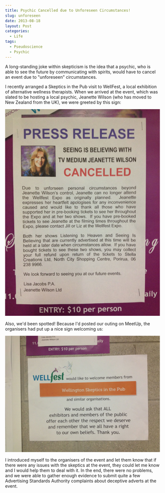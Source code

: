 ```yaml
---
title: Psychic Cancelled due to Unforeseen Circumstances!
slug: unforeseen
date: 2013-08-18
layout: Post
categories:
  - Life
tags:
  - Pseudoscience
  - Psychic
---
```


A long-standing joke within skepticism is the idea that a psychic, who is able to see the future by communicating with spirits, would have to cancel an event due to "unforeseen" circumstances.

<!-- more -->

I recently arranged a Skeptics in the Pub visit to WellFest, a local exhibition of alternative wellness therapists. When we arrived at the event, which was slated to be hosting a local psychic, Jeanette Wilson (who has moved to New Zealand from the UK), we were greeted by this sign:

![Unforseen](./IMG_3317.jpg)

Also, we'd been spotted! Because I'd posted our outing on MeetUp, the organisers had put up a nice sign welcoming us:

![SitP](./IMG_3319.jpg)

I introduced myself to the organisers of the event and let them know that if there were any issues with the skeptics at the event, they could let me know and I would help them to deal with it. In the end, there were no problems, and we were able to gather enough evidence to submit quite a few Advertising Standards Authority complaints about deceptive adverts at the event.
